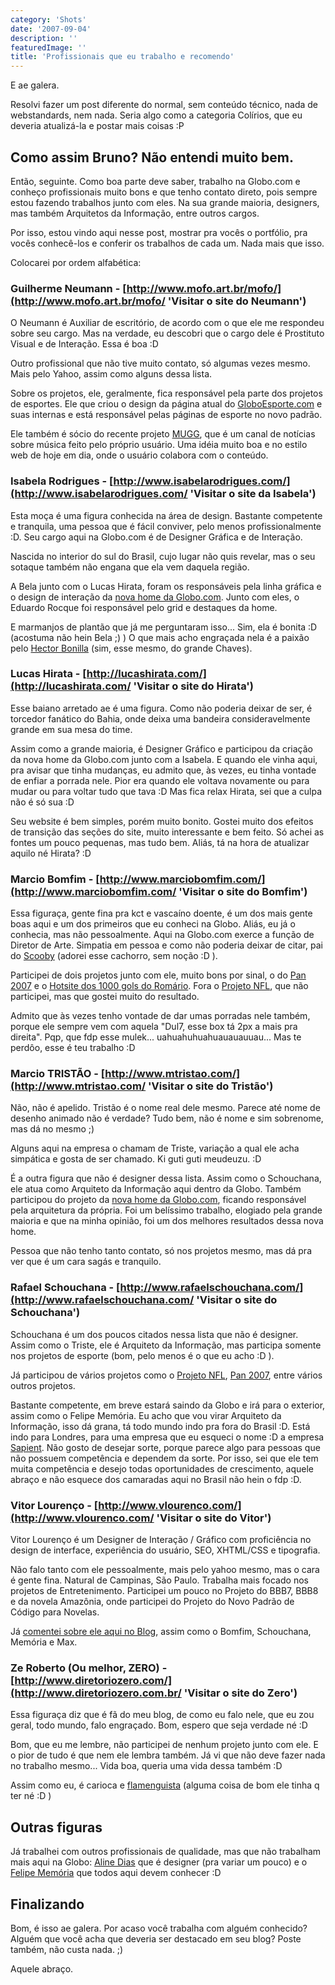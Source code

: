 ```yaml
---
category: 'Shots'
date: '2007-09-04'
description: ''
featuredImage: ''
title: 'Profissionais que eu trabalho e recomendo'
---
```


E ae galera.

Resolvi fazer um post diferente do normal, sem conteúdo técnico, nada de webstandards, nem nada. Seria algo como a categoria Colírios, que eu deveria atualizá-la e postar mais coisas :P

## Como assim Bruno? Não entendi muito bem.

Então, seguinte. Como boa parte deve saber, trabalho na Globo.com e conheço profissionais muito bons e que tenho contato direto, pois sempre estou fazendo trabalhos junto com eles. Na sua grande maioria, designers, mas também Arquitetos da Informação, entre outros cargos.

Por isso, estou vindo aqui nesse post, mostrar pra vocês o portfólio, pra vocês conhecê-los e conferir os trabalhos de cada um. Nada mais que isso.

Colocarei por ordem alfabética:

### Guilherme Neumann - [http://www.mofo.art.br/mofo/](http://www.mofo.art.br/mofo/ 'Visitar o site do Neumann')

O Neumann é Auxiliar de escritório, de acordo com o que ele me respondeu sobre seu cargo. Mas na verdade, eu descobri que o cargo dele é Prostituto Visual e de Interação. Essa é boa :D

Outro profissional que não tive muito contato, só algumas vezes mesmo. Mais pelo Yahoo, assim como alguns dessa lista.

Sobre os projetos, ele, geralmente, fica responsável pela parte dos projetos de esportes. Ele que criou o design da página atual do [GloboEsporte.com](http://globoesporte.globo.com/) e suas internas e está responsável pelas páginas de esporte no novo padrão.

Ele também é sócio do recente projeto [MUGG](http://www.mugg.com.br/), que é um canal de notícias sobre música feito pelo próprio usuário. Uma idéia muito boa e no estilo web de hoje em dia, onde o usuário colabora com o conteúdo.

### Isabela Rodrigues - [http://www.isabelarodrigues.com/](http://www.isabelarodrigues.com/ 'Visitar o site da Isabela')

Esta moça é uma figura conhecida na área de design. Bastante competente e tranquila, uma pessoa que é fácil conviver, pelo menos profissionalmente :D. Seu cargo aqui na Globo.com é de Designer Gráfica e de Interação.

Nascida no interior do sul do Brasil, cujo lugar não quis revelar, mas o seu sotaque também não engana que ela vem daquela região.

A Bela junto com o Lucas Hirata, foram os responsáveis pela linha gráfica e o design de interação da [nova home da Globo.com](/portal-globocom-lanca-sua-nova-home.html). Junto com eles, o Eduardo Rocque foi responsável pelo grid e destaques da home.

E marmanjos de plantão que já me perguntaram isso... Sim, ela é bonita :D (acostuma não hein Bela ;) ) O que mais acho engraçada nela é a paixão pelo [Hector Bonilla](http://movies.yahoo.com/movie/contributor/1800050002) (sim, esse mesmo, do grande Chaves).

### Lucas Hirata - [http://lucashirata.com/](http://lucashirata.com/ 'Visitar o site do Hirata')

Esse baiano arretado ae é uma figura. Como não poderia deixar de ser, é torcedor fanático do Bahia, onde deixa uma bandeira consideravelmente grande em sua mesa do time.

Assim como a grande maioria, é Designer Gráfico e participou da criação da nova home da Globo.com junto com a Isabela. E quando ele vinha aqui, pra avisar que tinha mudanças, eu admito que, às vezes, eu tinha vontade de enfiar a porrada nele. Pior era quando ele voltava novamente ou para mudar ou para voltar tudo que tava :D Mas fica relax Hirata, sei que a culpa não é só sua :D

Seu website é bem simples, porém muito bonito. Gostei muito dos efeitos de transição das seções do site, muito interessante e bem feito. Só achei as fontes um pouco pequenas, mas tudo bem. Aliás, tá na hora de atualizar aquilo né Hirata? :D

### Marcio Bomfim - [http://www.marciobomfim.com/](http://www.marciobomfim.com/ 'Visitar o site do Bomfim')

Essa figuraça, gente fina pra kct e vascaíno doente, é um dos mais gente boas aqui e um dos primeiros que eu conheci na Globo. Aliás, eu já o conhecia, mas não pessoalmente. Aqui na Globo.com exerce a função de Diretor de Arte. Simpatia em pessoa e como não poderia deixar de citar, pai do [Scooby](http://www.marciobomfim.com/scooby.html) (adorei esse cachorro, sem noção :D ).

Participei de dois projetos junto com ele, muito bons por sinal, o do [Pan 2007](http://www.globoesporte.com/pan) e o [Hotsite dos 1000 gols do Romário](http://globoesporte.globo.com/ESP/Home/0,,8168,00.html). Fora o [Projeto NFL](http://www.globoesporte.com/nfl), que não participei, mas que gostei muito do resultado.

Admito que às vezes tenho vontade de dar umas porradas nele também, porque ele sempre vem com aquela "Dul7, esse box tá 2px a mais pra direita". Pqp, que fdp esse mulek... uahuahuhuahuauauauuau... Mas te perdôo, esse é teu trabalho :D

### Marcio TRISTÃO - [http://www.mtristao.com/](http://www.mtristao.com/ 'Visitar o site do Tristão')

Não, não é apelido. Tristão é o nome real dele mesmo. Parece até nome de desenho animado não é verdade? Tudo bem, não é nome e sim sobrenome, mas dá no mesmo ;)

Alguns aqui na empresa o chamam de Triste, variação a qual ele acha simpática e gosta de ser chamado. Ki guti guti meudeuzu. :D

É a outra figura que não é designer dessa lista. Assim como o Schouchana, ele atua como Arquiteto da Informação aqui dentro da Globo. Também participou do projeto da [nova home da Globo.com](/portal-globocom-lanca-sua-nova-home.html), ficando responsável pela arquitetura da própria. Foi um belíssimo trabalho, elogiado pela grande maioria e que na minha opinião, foi um dos melhores resultados dessa nova home.

Pessoa que não tenho tanto contato, só nos projetos mesmo, mas dá pra ver que é um cara sagás e tranquilo.

### Rafael Schouchana - [http://www.rafaelschouchana.com/](http://www.rafaelschouchana.com/ 'Visitar o site do Schouchana')

Schouchana é um dos poucos citados nessa lista que não é designer. Assim como o Triste, ele é Arquiteto da Informação, mas participa somente nos projetos de esporte (bom, pelo menos é o que eu acho :D ).

Já participou de vários projetos como o [Projeto NFL](http://www.globoesporte.com/nfl), [Pan 2007](http://www.globoesporte.com/pan), entre vários outros projetos.

Bastante competente, em breve estará saindo da Globo e irá para o exterior, assim como o Felipe Memória. Eu acho que vou virar Arquiteto da Informação, isso dá grana, tá todo mundo indo pra fora do Brasil :D. Está indo para Londres, para uma empresa que eu esqueci o nome :D a empresa [Sapient](http://www.sapient.com/). Não gosto de desejar sorte, porque parece algo para pessoas que não possuem competência e dependem da sorte. Por isso, sei que ele tem muita competência e desejo todas oportunidades de crescimento, aquele abraço e não esquece dos camaradas aqui no Brasil não hein o fdp :D.

### Vitor Lourenço - [http://www.vlourenco.com/](http://www.vlourenco.com/ 'Visitar o site do Vitor')

Vitor Lourenço é um Designer de Interação / Gráfico com proficiência no design de interface, experiência do usuário, SEO, XHTML/CSS e tipografia.

Não falo tanto com ele pessoalmente, mais pelo yahoo mesmo, mas o cara é gente fina. Natural de Campinas, São Paulo. Trabalha mais focado nos projetos de Entretenimento. Participei um pouco no Projeto do BBB7, BBB8 e da novela Amazônia, onde participei do Projeto do Novo Padrão de Código para Novelas.

Já [comentei sobre ele aqui no Blog](/parabens-despedida-ao-meu-camarada-felipe-memoria.html), assim como o Bomfim, Schouchana, Memória e Max.

### Ze Roberto (Ou melhor, ZERO) - [http://www.diretoriozero.com/](http://www.diretoriozero.com.br/ 'Visitar o site do Zero')

Essa figuraça diz que é fã do meu blog, de como eu falo nele, que eu zou geral, todo mundo, falo engraçado. Bom, espero que seja verdade né :D

Bom, que eu me lembre, não participei de nenhum projeto junto com ele. E o pior de tudo é que nem ele lembra também. Já vi que não deve fazer nada no trabalho mesmo... Vida boa, queria uma vida dessa também :D

Assim como eu, é carioca e [flamenguista](http://globoesporte.globo.com/ESP/Home/0,,4282,00.html) (alguma coisa de bom ele tinha q ter né :D )

## Outras figuras

Já trabalhei com outros profissionais de qualidade, mas que não trabalham mais aqui na Globo: [Aline Dias](http://www.alinedias.com.br/) que é designer (pra variar um pouco) e o [Felipe Memória](http://www.fmemoria.com.br/) que todos aqui devem conhecer :D

## Finalizando

Bom, é isso ae galera. Por acaso você trabalha com alguém conhecido? Alguém que você acha que deveria ser destacado em seu blog? Poste também, não custa nada. ;)

Aquele abraço.
